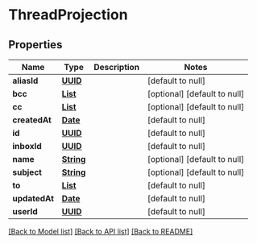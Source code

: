 # ThreadProjection
## Properties

Name | Type | Description | Notes
------------ | ------------- | ------------- | -------------
**aliasId** | [**UUID**](UUID.md) |  | [default to null]
**bcc** | [**List**](string.md) |  | [optional] [default to null]
**cc** | [**List**](string.md) |  | [optional] [default to null]
**createdAt** | [**Date**](DateTime.md) |  | [default to null]
**id** | [**UUID**](UUID.md) |  | [default to null]
**inboxId** | [**UUID**](UUID.md) |  | [default to null]
**name** | [**String**](string.md) |  | [optional] [default to null]
**subject** | [**String**](string.md) |  | [optional] [default to null]
**to** | [**List**](string.md) |  | [default to null]
**updatedAt** | [**Date**](DateTime.md) |  | [default to null]
**userId** | [**UUID**](UUID.md) |  | [default to null]

[[Back to Model list]](../README.md#documentation-for-models) [[Back to API list]](../README.md#documentation-for-api-endpoints) [[Back to README]](../README.md)

